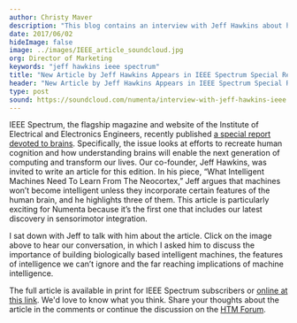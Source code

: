 ```yaml
---
author: Christy Maver
description: "This blog contains an interview with Jeff Hawkins about his IEEE Spectrum article, What Intelligent Machines Need to Learn from the Neocortex, where he discusses the importance of building biologically based intelligent machines and the far reaching implications of machine intelligence."
date: 2017/06/02
hideImage: false
image: ../images/IEEE_article_soundcloud.jpg
org: Director of Marketing
keywords: "jeff hawkins ieee spectrum"
title: "New Article by Jeff Hawkins Appears in IEEE Spectrum Special Report"
header: "New Article by Jeff Hawkins Appears in IEEE Spectrum Special Report"
type: post
sound: https://soundcloud.com/numenta/interview-with-jeff-hawkins-ieee
---
```


IEEE Spectrum, the flagship magazine and website of the Institute of Electrical and Electronics
 Engineers, recently published [a special report devoted to brains](http://spectrum.ieee.org/static/special-report-can-we-copy-the-brain).
 Specifically, the issue looks at efforts to recreate human cognition and how understanding brains
 will enable the next generation of computing and transform our lives.  Our co-founder, Jeff
 Hawkins, was invited to write an article for this edition. In his piece, “What Intelligent
 Machines Need To Learn From The Neocortex,” Jeff argues that machines won’t become intelligent
 unless they incorporate certain features of the human brain, and he highlights three of them.
 This article is particularly exciting for Numenta because it’s the first one that includes our
 latest discovery in sensorimotor integration.  

I sat down with Jeff to talk with him about the article. Click on the image above to hear our
conversation, in which I asked him to discuss the importance of building biologically based
intelligent machines, the features of intelligence we can’t ignore and the far reaching
implications of machine intelligence.    

The full article is available in print for IEEE Spectrum subscribers or [online at this link](http://spectrum.ieee.org/computing/software/what-intelligent-machines-need-to-learn-from-the-neocortex). We'd love to know what you think. Share your
thoughts about the article in the comments or continue the discussion on the [HTM Forum](https://discourse.numenta.org/).  
